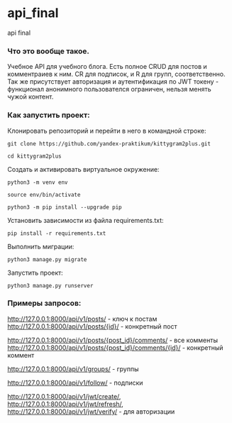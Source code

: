 # api_final
api final

### Что это вообще такое.

Учебное API для учебного блога.
Есть полное CRUD для постов и комментраиев к ним.
CR для подписок, и R для групп, соответственно.
Так же присутствует авторизация и аутентификация по JWT токену - функционал анонимного пользователся ограничен, нельзя менять чужой контент.

### Как запустить проект:

Клонировать репозиторий и перейти в него в командной строке:

```
git clone https://github.com/yandex-praktikum/kittygram2plus.git
```

```
cd kittygram2plus
```

Cоздать и активировать виртуальное окружение:

```
python3 -m venv env
```

```
source env/bin/activate
```

```
python3 -m pip install --upgrade pip
```

Установить зависимости из файла requirements.txt:

```
pip install -r requirements.txt
```

Выполнить миграции:

```
python3 manage.py migrate
```

Запустить проект:

```
python3 manage.py runserver
```

### Примеры запросов:

http://127.0.0.1:8000/api/v1/posts/ - ключ к постам
http://127.0.0.1:8000/api/v1/posts/{id}/ - конкретный пост

http://127.0.0.1:8000/api/v1/posts/{post_id}/comments/ - все комменты
http://127.0.0.1:8000/api/v1/posts/{post_id}/comments/{id}/ - конкретный коммент

http://127.0.0.1:8000/api/v1/groups/ - группы

http://127.0.0.1:8000/api/v1/follow/ - подписки

http://127.0.0.1:8000/api/v1/jwt/create/,
http://127.0.0.1:8000/api/v1/jwt/refresh/,
http://127.0.0.1:8000/api/v1/jwt/verify/ - для авторизации